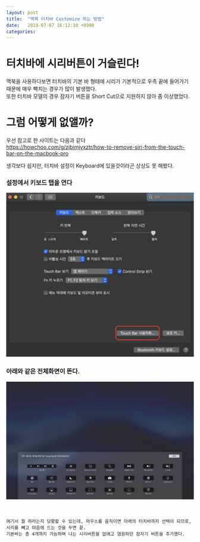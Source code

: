 ```yaml
---
layout: post
title:  "맥북 터치바 Customize 하는 방법"
date:   2019-07-07 16:12:10 +0900
categories: 
---
```


# 터치바에 시리버튼이 거슬린다!
맥북을 사용하다보면 터치바의 기본 바 형태에 시리가 기본적으로 우측 끝에 들어가기 때문에 매우 빡치는 경우가 많이 발생했다.  
또한 터치바 모델의 경우 잠자기 버튼을 Short Cut으로 지원하지 않아 좀 이상했었다.

# 그럼 어떻게 없앨까?
우선 참고로 한 사이트는 다음과 같다  
https://howchoo.com/g/zjbimjyxztr/how-to-remove-siri-from-the-touch-bar-on-the-macbook-pro

생각보다 쉽지만, 터치바 설정이 Keyboard에 있을것이라곤 상상도 못 해봤다.

### 설정에서 키보드 탭을 연다
![ss1](/assets/2019-07-07-Customize-Macbook-TouchBar/1.png) 

### 아래와 같은 전체화면이 뜬다.
![ss2](/assets/2019-07-07-Customize-Macbook-TouchBar/2.png) 
~~~생각보다 기능이 많다.~~~


여기서 뭘 하라는지 당황할 수 있는데, 마우스를 움직이면 아래의 터치바까지 선택이 되므로, 시리를 빼고 먀음에 드는 것을 두면 끝.  
기본바는 총 4개까지 가능하며 나는 시리버튼을 없애고 염원하던 잠자기 버튼을 추가했다.

